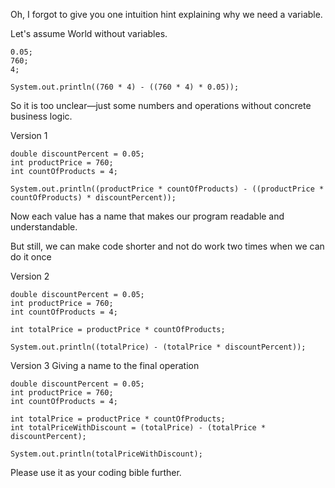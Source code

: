 Oh, I forgot to give you one intuition hint explaining why we need a variable.

Let's assume World without variables.

```
0.05;
760;
4;

System.out.println((760 * 4) - ((760 * 4) * 0.05));
```

So it is too unclear—just some numbers and operations without concrete business logic.

Version 1
```
double discountPercent = 0.05;
int productPrice = 760;
int countOfProducts = 4;

System.out.println((productPrice * countOfProducts) - ((productPrice * countOfProducts) * discountPercent));
```

Now each value has a name that makes our program readable and understandable.

But still, we can make code shorter and not do work two times when we can do it once

Version 2
```
double discountPercent = 0.05;
int productPrice = 760;
int countOfProducts = 4;

int totalPrice = productPrice * countOfProducts;

System.out.println((totalPrice) - (totalPrice * discountPercent));
```

Version 3 Giving a name to the final operation
```
double discountPercent = 0.05;
int productPrice = 760;
int countOfProducts = 4;

int totalPrice = productPrice * countOfProducts;
int totalPriceWithDiscount = (totalPrice) - (totalPrice * discountPercent);

System.out.println(totalPriceWithDiscount);
```

Please use it as your coding bible further.